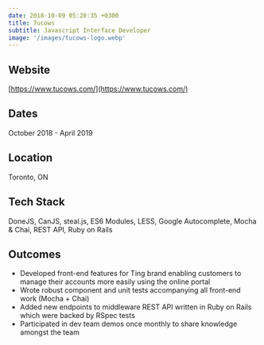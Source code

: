 ```yaml
---
date: 2018-10-09 05:20:35 +0300
title: Tucows
subtitle: Javascript Interface Developer
image: '/images/tucows-logo.webp'
---
```


## Website
[https://www.tucows.com/](https://www.tucows.com/)

## Dates

October 2018 - April 2019

## Location

Toronto, ON

## Tech Stack

DoneJS, CanJS, steal.js, ES6 Modules, LESS, Google Autocomplete, Mocha & Chai, REST API, Ruby on Rails

## Outcomes

- Developed front-end features for Ting brand enabling customers to manage their accounts more easily using the online portal
- Wrote robust component and unit tests accompanying all front-end work (Mocha + Chai)
- Added new endpoints to middleware REST API written in Ruby on Rails which were backed by RSpec tests
- Participated in dev team demos once monthly to share knowledge amongst the team